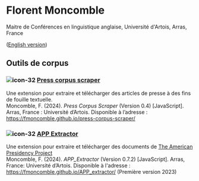 # Florent Moncomble
Maitre de Conférences en linguistique anglaise, Université d'Artois, Arras, France  
  
([English version](index_en.md))
  
## Outils de corpus
### ![icon-32](https://github.com/fmoncomble/fmoncomble.github.io/assets/59739627/3d15d0d9-a51c-434f-bea7-01974d42a744) [Press corpus scraper](https://fmoncomble.github.io/press-corpus-scraper/)
Une extension pour extraire et télécharger des articles de presse à des fins de fouille textuelle.  
Moncomble, F. (2024). *Press Corpus Scraper* (Version 0.4) [JavaScript]. Arras, France : Université d’Artois. Disponible à l’adresse : https://fmoncomble.github.io/press-corpus-scraper/

### ![icon-32](https://github.com/fmoncomble/fmoncomble.github.io/assets/59739627/e6c76a48-a2c0-4896-905d-fcb84eed7778) [APP Extractor](https://fmoncomble.github.io/APP_extractor/)
Une extension pour extraire et télécharger des documents de [The American Presidency Project](https://www.presidency.ucsb.edu/)  
Moncomble, F. (2024). *APP_Extractor* (Version 0.7.2) [JavaScript]. Arras, France: Université d’Artois. Disponible à l'adresse : https://fmoncomble.github.io/APP_extractor/ (Première version 2023)

